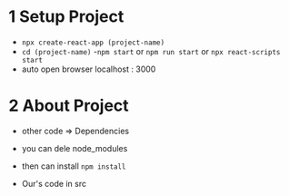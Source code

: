 # 1 Setup Project


- `npx create-react-app (project-name)`
- `cd (project-name)`
-`npm start` or `npm run start` or `npx react-scripts start`
- auto open browser localhost : 3000

# 2 About Project
- other code => Dependencies
- you can dele node_modules 
- then can install `npm install`

- Our's code in src